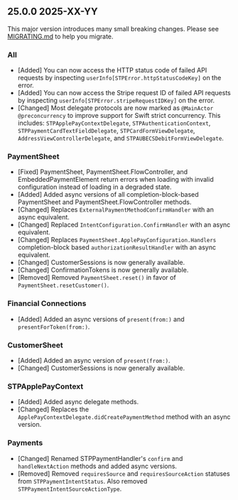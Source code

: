 ## 25.0.0 2025-XX-YY
This major version introduces many small breaking changes. Please see [MIGRATING.md](https://github.com/stripe/stripe-ios/blob/master/MIGRATING.md) to help you migrate.

### All
* [Added] You can now access the HTTP status code of failed API requests by inspecting `userInfo[STPError.httpStatusCodeKey]` on the error.
* [Added] You can now access the Stripe request ID of failed API requests by inspecting `userInfo[STPError.stripeRequestIDKey]` on the error.
* [Changed] Most delegate protocols are now marked as `@MainActor @preconcurrency` to improve support for Swift strict concurrency. This includes: `STPApplePayContextDelegate`, `STPAuthenticationContext`, `STPPaymentCardTextFieldDelegate`, `STPCardFormViewDelegate`, `AddressViewControllerDelegate`, and `STPAUBECSDebitFormViewDelegate`.

### PaymentSheet
* [Fixed] PaymentSheet, PaymentSheet.FlowController, and EmbeddedPaymentElement return errors when loading with invalid configuration instead of loading in a degraded state.
* [Added] Added async versions of all completion-block-based PaymentSheet and PaymentSheet.FlowController methods.
* [Changed] Replaces `ExternalPaymentMethodConfirmHandler` with an async equivalent.
* [Changed] Replaced `IntentConfiguration.ConfirmHandler` with an async equivalent.
* [Changed] Replaces `PaymentSheet.ApplePayConfiguration.Handlers` completion-block based `authorizationResultHandler` with an async equivalent.
* [Changed] CustomerSessions is now generally available.
* [Changed] ConfirmationTokens is now generally available.
* [Removed] Removed `PaymentSheet.reset()` in favor of `PaymentSheet.resetCustomer()`.

### Financial Connections
* [Added] Added an async versions of `present(from:)` and `presentForToken(from:)`.

### CustomerSheet
* [Added] Added an async version of `present(from:)`.
* [Changed] CustomerSessions is now generally available.

### STPApplePayContext
* [Added] Added async delegate methods.
* [Changed] Replaces the `ApplePayContextDelegate.didCreatePaymentMethod` method with an async version.

### Payments
* [Changed] Renamed STPPaymentHandler's `confirm` and `handleNextAction` methods and added async versions.
* [Removed] Removed `requiresSource` and `requiresSourceAction` statuses from `STPPaymentIntentStatus`. Also removed `STPPaymentIntentSourceActionType`.

